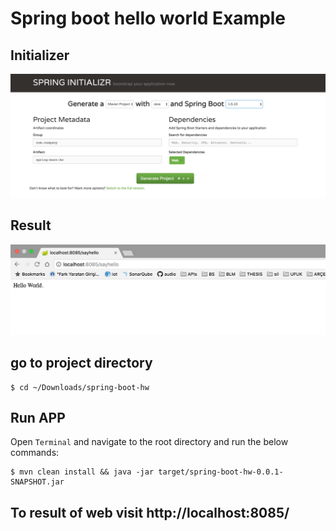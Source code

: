 # Spring boot hello world Example

## Initializer

![alt text](https://raw.githubusercontent.com/lvntyldz/spring-boot-hw/master/images/initializer.png
)

## Result

![alt text](https://raw.githubusercontent.com/lvntyldz/spring-boot-hw/master/images/result.png
)


## go to project directory
```
$ cd ~/Downloads/spring-boot-hw
```

## Run APP

Open `Terminal` and navigate to the root directory and run the below commands:

```
$ mvn clean install && java -jar target/spring-boot-hw-0.0.1-SNAPSHOT.jar
```


## To result of web visit http://localhost:8085/
